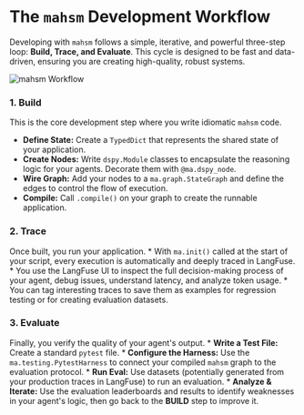 # The `mahsm` Development Workflow

Developing with `mahsm` follows a simple, iterative, and powerful three-step loop: **Build, Trace, and Evaluate**. This cycle is designed to be fast and data-driven, ensuring you are creating high-quality, robust systems.

![mahsm Workflow](https://i.imgur.com/your-diagram-url.png) <!-- It's highly recommended to create a simple diagram for this! -->

### 1. Build

This is the core development step where you write idiomatic `mahsm` code.
- **Define State:** Create a `TypedDict` that represents the shared state of your application.
- **Create Nodes:** Write `dspy.Module` classes to encapsulate the reasoning logic for your agents. Decorate them with `@ma.dspy_node`.
- **Wire Graph:** Add your nodes to a `ma.graph.StateGraph` and define the edges to control the flow of execution.
- **Compile:** Call `.compile()` on your graph to create the runnable application.

### 2. Trace

Once built, you run your application.
    *   With `ma.init()` called at the start of your script, every execution is automatically and deeply traced in LangFuse.
    *   You use the LangFuse UI to inspect the full decision-making process of your agent, debug issues, understand latency, and analyze token usage.
    *   You can tag interesting traces to save them as examples for regression testing or for creating evaluation datasets.

### 3. Evaluate

Finally, you verify the quality of your agent's output.
    *   **Write a Test File:** Create a standard `pytest` file.
    *   **Configure the Harness:** Use the `ma.testing.PytestHarness` to connect your compiled `mahsm` graph to the evaluation protocol.
    *   **Run Eval:** Use datasets (potentially generated from your production traces in LangFuse) to run an evaluation.
    *   **Analyze & Iterate:** Use the evaluation leaderboards and results to identify weaknesses in your agent's logic, then go back to the **BUILD** step to improve it.